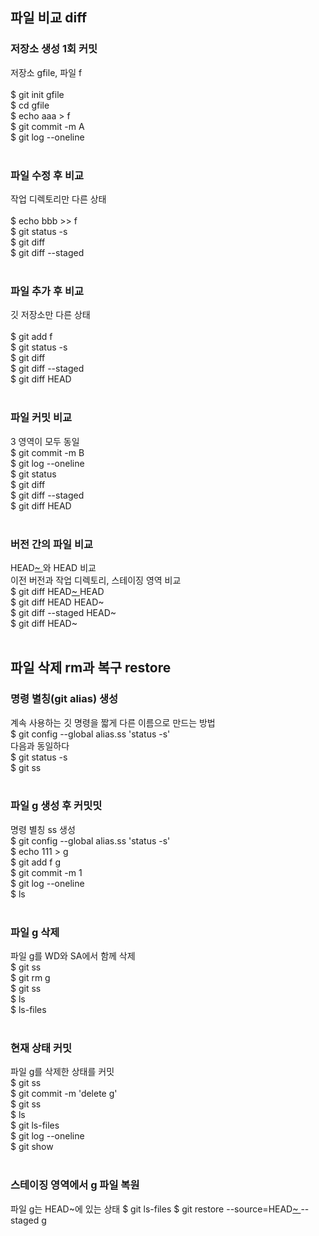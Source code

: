 ## 파일 비교 diff

### 저장소 생성 1회 커밋
저장소 gfile, 파일 f<br>
<br>
$ git init gfile<br>
$ cd gfile<br>
$ echo aaa > f<br>
$ git commit -m A<br>
$ git log --oneline<br>
<br>

### 파일 수정 후 비교
작업 디렉토리만 다른 상태<br>
<br>
$ echo bbb >> f<br>
$ git status -s<br>
$ git diff<br>
$ git diff --staged<br>
<br>

### 파일 추가 후 비교
깃 저장소만 다른 상태<br>
<br>
$ git add f<br>
$ git status -s<br>
$ git diff<br>
$ git diff --staged<br>
$ git diff HEAD<br>
<br>

### 파일 커밋 비교
3 영역이 모두 동일<br>
$ git commit -m B<br>
$ git log --oneline<br>
$ git status<br>
$ git diff<br>
$ git diff --staged<br>
$ git diff HEAD<br>
<br>

### 버전 간의 파일 비교
HEAD<u>~ </u>와 HEAD 비교<br>
이전 버전과 작업 디렉토리, 스테이징 영역 비교<br>
$ git diff HEAD<u>~ </u>HEAD<br>
$ git diff HEAD HEAD~<br>
$ git diff --staged HEAD~<br>
$ git diff HEAD~<br>
<br>

## 파일 삭제 rm과 복구 restore

### 명령 별칭(git alias) 생성
계속 사용하는 깃 명령을 짧게 다른 이름으로 만드는 방법<br>
$ git config --global alias.ss 'status -s'<br>
다음과 동일하다<br>
$ git status -s<br>
$ git ss<br>
<br>

### 파일 g 생성 후 커밋밋
명령 별칭 ss 생성<br>
$ git config --global alias.ss 'status -s'<br>
$ echo 111 > g<br>
$ git add f g<br>
$ git commit -m 1<br>
$ git log --oneline<br>
$ ls<br>
<br>

### 파일 g 삭제 
파일 g를 WD와 SA에서 함께 삭제<br>
$ git ss<br>
$ git rm g<br>
$ git ss<br>
$ ls <br>
$ ls-files<br>
<br>

### 현재 상태 커밋
파일 g를 삭제한 상태를 커밋<br>
$ git ss<br>
$ git commit -m 'delete g'<br>
$ git ss<br>
$ ls<br>
$ git ls-files<br>
$ git log --oneline<br>
$ git show<br>
<br>

### 스테이징 영역에서 g 파일 복원
파일 g는 HEAD~에 있는 상태
$ git ls-files
$ git restore --source=HEAD<u>~  </u>--staged g

